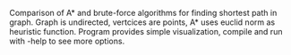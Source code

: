 Comparison of A* and brute-force algorithms for finding shortest path in graph.
Graph is undirected, vertcices are points, A* uses euclid norm as heuristic function.
Program provides simple visualization, compile and run with -help to see more options.